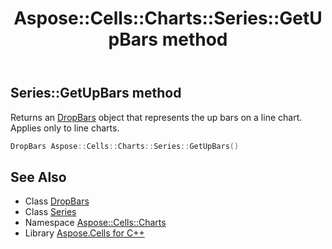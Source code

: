 ﻿---
title: Aspose::Cells::Charts::Series::GetUpBars method
linktitle: GetUpBars
second_title: Aspose.Cells for C++ API Reference
description: 'Aspose::Cells::Charts::Series::GetUpBars method. Returns an DropBars object that represents the up bars on a line chart. Applies only to line charts in C++.'
type: docs
weight: 5400
url: /cpp/aspose.cells.charts/series/getupbars/
---
## Series::GetUpBars method


Returns an [DropBars](../../dropbars/) object that represents the up bars on a line chart. Applies only to line charts.

```cpp
DropBars Aspose::Cells::Charts::Series::GetUpBars()
```

## See Also

* Class [DropBars](../../dropbars/)
* Class [Series](../)
* Namespace [Aspose::Cells::Charts](../../)
* Library [Aspose.Cells for C++](../../../)
